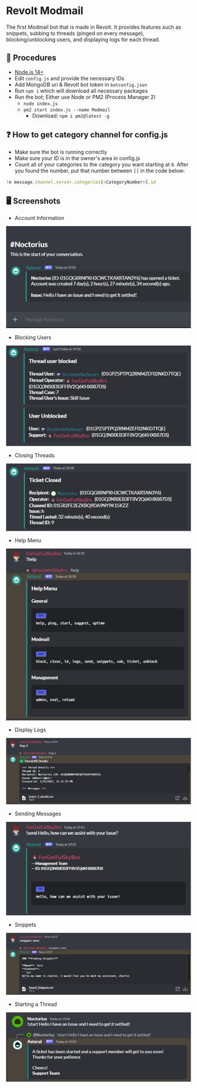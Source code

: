 # Revolt Modmail
The first Modmail bot that is made in Revolt. It provides features such as snippets, subbing to threads (pinged on every message), blocking/unblocking users, and displaying logs for each thread.

## 🚧 Procedures

- [Node.js 14+](https://nodejs.org/en/download/)
- Edit `config.js` and provide the necessary IDs
- Add MongoDB uri & Revolt bot token in `botconfig.json`
- Run `npm i` which will download all necessary packages
- Run the bot; Either use Node or PM2 (Process Manager 2)
  - `node index.js`
  - `pm2 start index.js --name Modmail`
    - Download: `npm i pm2@latest -g`

## ❓ How to get category channel for config.js

- Make sure the bot is running correctly
- Make sure your ID is in the owner's area in config.js
- Count all of your categories to the category you want starting at `0`. After you found the number, put that number between `[]` in the code below: 
```js
!e message.channel.server.categories[<CategoryNumber>].id
```

## 🖥️ Screenshots

- Account Information
<img src="/assets/Account.png">
 
- Blocking Users
<img src="/assets/Blocked.png">

- Closing Threads
<img src="/assets/Closed.png">

- Help Menu
<img src="/assets/Help.png">

- Display Logs
<img src="/assets/Logs.png">

- Sending Messages
<img src="/assets/Sending.png">

- Snippets
<img src="/assets/Snippets.png">

- Starting a Thread
<img src="/assets/Start.png">
